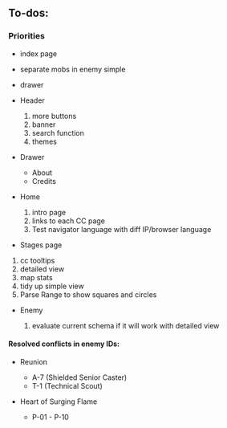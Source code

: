 ## To-dos:

### Priorities
 - index page
 - separate mobs in enemy simple
 - drawer


- Header

  1. more buttons
  2. banner
  3. search function
  4. themes

- Drawer

  - About
  - Credits

- Home

  1. intro page
  2. links to each CC page
  3. Test navigator language with diff IP/browser language

- Stages page

1.  cc tooltips
3.  detailed view
4.  map stats
5.  tidy up simple view
6.  Parse Range to show squares and circles

- Enemy

  1. evaluate current schema if it will work with detailed view







#### Resolved conflicts in enemy IDs:
- Reunion

  - A-7 (Shielded Senior Caster)
  - T-1 (Technical Scout)

- Heart of Surging Flame

  - P-01 - P-10